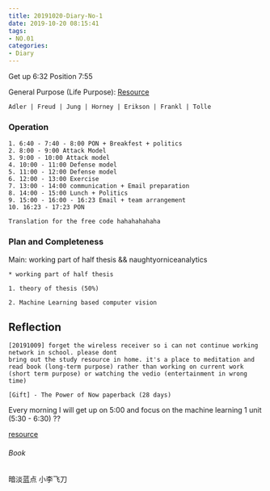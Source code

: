 ```yaml
---
title: 20191020-Diary-No-1
date: 2019-10-20 08:15:41
tags:
- NO.01
categories:
- Diary
---
```


Get up 6:32 Position 7:55

General Purpose (Life Purpose):
[Resource](https://courses.lumenlearning.com/wsu-sandbox/chapter/neo-freudians-adler-erikson-jung-and-horney/)

	Adler | Freud | Jung | Horney | Erikson | Frankl | Tolle

### Operation
	1. 6:40 - 7:40 - 8:00 PON + Breakfest + politics
	2. 8:00 - 9:00 Attack Model
	3. 9:00 - 10:00 Attack model
	4. 10:00 - 11:00 Defense model
	5. 11:00 - 12:00 Defense model
	6. 12:00 - 13:00 Exercise
	7. 13:00 - 14:00 communication + Email preparation 
	8. 14:00 - 15:00 Lunch + Politics
	9. 15:00 - 16:00 - 16:23 Email + team arrangement	
	10. 16:23 - 17:23 PON 

	Translation for the free code hahahahahaha


### Plan and Completeness

Main: working part of half thesis && naughtyorniceanalytics

	* working part of half thesis
	
	1. theory of thesis (50%)

	2. Machine Learning based computer vision 


## Reflection
	[20191009] forget the wireless receiver so i can not continue working network in school. please dont 
 	bring out the study resource in home. it's a place to meditation and read book (long-term purpose) rather than working on current work (short term purpose) or watching the vedio (entertainment in wrong time)

 	[Gift] - The Power of Now paperback (28 days)


Every morning I will get up on 5:00 and focus on the machine learning 1 unit (5:30 - 6:30) ??

[resource](http://www.ishenping.com/ArtInfo/967893.html)


###### Book

暗淡蓝点
小李飞刀







